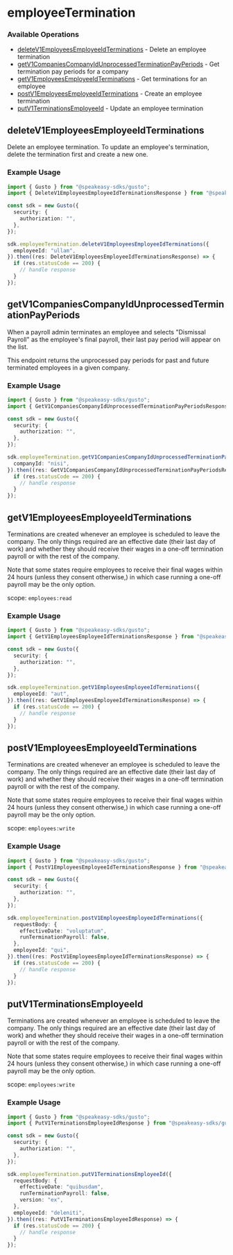 # employeeTermination

### Available Operations

* [deleteV1EmployeesEmployeeIdTerminations](#deletev1employeesemployeeidterminations) - Delete an employee termination
* [getV1CompaniesCompanyIdUnprocessedTerminationPayPeriods](#getv1companiescompanyidunprocessedterminationpayperiods) - Get termination pay periods for a company
* [getV1EmployeesEmployeeIdTerminations](#getv1employeesemployeeidterminations) - Get terminations for an employee
* [postV1EmployeesEmployeeIdTerminations](#postv1employeesemployeeidterminations) - Create an employee termination
* [putV1TerminationsEmployeeId](#putv1terminationsemployeeid) - Update an employee termination

## deleteV1EmployeesEmployeeIdTerminations

Delete an employee termination. To update an employee's termination, delete the termination first and create a new one.

### Example Usage

```typescript
import { Gusto } from "@speakeasy-sdks/gusto";
import { DeleteV1EmployeesEmployeeIdTerminationsResponse } from "@speakeasy-sdks/gusto/dist/sdk/models/operations";

const sdk = new Gusto({
  security: {
    authorization: "",
  },
});

sdk.employeeTermination.deleteV1EmployeesEmployeeIdTerminations({
  employeeId: "ullam",
}).then((res: DeleteV1EmployeesEmployeeIdTerminationsResponse) => {
  if (res.statusCode == 200) {
    // handle response
  }
});
```

## getV1CompaniesCompanyIdUnprocessedTerminationPayPeriods

When a payroll admin terminates an employee and selects "Dismissal Payroll" as the employee's final payroll, their last pay period will appear on the list. 

This endpoint returns the unprocessed pay periods for past and future terminated employees in a given company.

### Example Usage

```typescript
import { Gusto } from "@speakeasy-sdks/gusto";
import { GetV1CompaniesCompanyIdUnprocessedTerminationPayPeriodsResponse } from "@speakeasy-sdks/gusto/dist/sdk/models/operations";

const sdk = new Gusto({
  security: {
    authorization: "",
  },
});

sdk.employeeTermination.getV1CompaniesCompanyIdUnprocessedTerminationPayPeriods({
  companyId: "nisi",
}).then((res: GetV1CompaniesCompanyIdUnprocessedTerminationPayPeriodsResponse) => {
  if (res.statusCode == 200) {
    // handle response
  }
});
```

## getV1EmployeesEmployeeIdTerminations

Terminations are created whenever an employee is scheduled to leave the company. The only things required are an effective date (their last day of work) and whether they should receive their wages in a one-off termination payroll or with the rest of the company.

Note that some states require employees to receive their final wages within 24 hours (unless they consent otherwise,) in which case running a one-off payroll may be the only option.

scope: `employees:read`

### Example Usage

```typescript
import { Gusto } from "@speakeasy-sdks/gusto";
import { GetV1EmployeesEmployeeIdTerminationsResponse } from "@speakeasy-sdks/gusto/dist/sdk/models/operations";

const sdk = new Gusto({
  security: {
    authorization: "",
  },
});

sdk.employeeTermination.getV1EmployeesEmployeeIdTerminations({
  employeeId: "aut",
}).then((res: GetV1EmployeesEmployeeIdTerminationsResponse) => {
  if (res.statusCode == 200) {
    // handle response
  }
});
```

## postV1EmployeesEmployeeIdTerminations

Terminations are created whenever an employee is scheduled to leave the company. The only things required are an effective date (their last day of work) and whether they should receive their wages in a one-off termination payroll or with the rest of the company.

Note that some states require employees to receive their final wages within 24 hours (unless they consent otherwise,) in which case running a one-off payroll may be the only option.

scope: `employees:write`

### Example Usage

```typescript
import { Gusto } from "@speakeasy-sdks/gusto";
import { PostV1EmployeesEmployeeIdTerminationsResponse } from "@speakeasy-sdks/gusto/dist/sdk/models/operations";

const sdk = new Gusto({
  security: {
    authorization: "",
  },
});

sdk.employeeTermination.postV1EmployeesEmployeeIdTerminations({
  requestBody: {
    effectiveDate: "voluptatum",
    runTerminationPayroll: false,
  },
  employeeId: "qui",
}).then((res: PostV1EmployeesEmployeeIdTerminationsResponse) => {
  if (res.statusCode == 200) {
    // handle response
  }
});
```

## putV1TerminationsEmployeeId

Terminations are created whenever an employee is scheduled to leave the company. The only things required are an effective date (their last day of work) and whether they should receive their wages in a one-off termination payroll or with the rest of the company.

Note that some states require employees to receive their final wages within 24 hours (unless they consent otherwise,) in which case running a one-off payroll may be the only option.

scope: `employees:write`

### Example Usage

```typescript
import { Gusto } from "@speakeasy-sdks/gusto";
import { PutV1TerminationsEmployeeIdResponse } from "@speakeasy-sdks/gusto/dist/sdk/models/operations";

const sdk = new Gusto({
  security: {
    authorization: "",
  },
});

sdk.employeeTermination.putV1TerminationsEmployeeId({
  requestBody: {
    effectiveDate: "quibusdam",
    runTerminationPayroll: false,
    version: "ex",
  },
  employeeId: "deleniti",
}).then((res: PutV1TerminationsEmployeeIdResponse) => {
  if (res.statusCode == 200) {
    // handle response
  }
});
```
